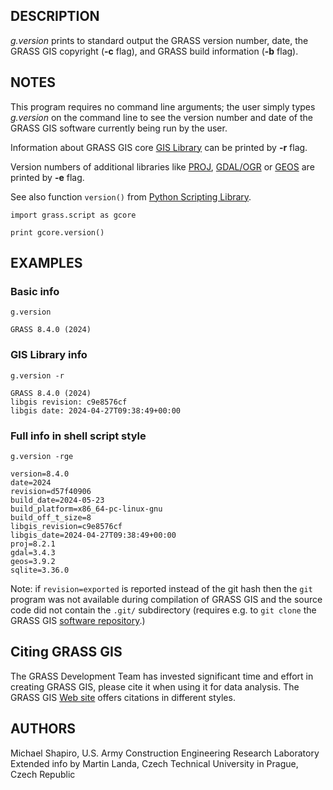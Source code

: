 ## DESCRIPTION

*g.version* prints to standard output the GRASS version number, date,
the GRASS GIS copyright (**-c** flag), and GRASS build information
(**-b** flag).

## NOTES

This program requires no command line arguments; the user simply types
*g.version* on the command line to see the version number and date of
the GRASS GIS software currently being run by the user.

Information about GRASS GIS core [GIS
Library](https://grass.osgeo.org/programming8/gislib.html) can be
printed by **-r** flag.

Version numbers of additional libraries like [PROJ](https://proj.org/),
[GDAL/OGR](http://gdal.org/) or [GEOS](http://trac.osgeo.org/geos) are
printed by **-e** flag.

See also function `version()` from [Python Scripting
Library](https://grasswiki.osgeo.org/wiki/GRASS_Python_Scripting_Library).

```
import grass.script as gcore

print gcore.version()
```

## EXAMPLES

### Basic info

```
g.version

GRASS 8.4.0 (2024)
```

### GIS Library info

```
g.version -r

GRASS 8.4.0 (2024)
libgis revision: c9e8576cf
libgis date: 2024-04-27T09:38:49+00:00
```

### Full info in shell script style

```
g.version -rge

version=8.4.0
date=2024
revision=d57f40906
build_date=2024-05-23
build_platform=x86_64-pc-linux-gnu
build_off_t_size=8
libgis_revision=c9e8576cf
libgis_date=2024-04-27T09:38:49+00:00
proj=8.2.1
gdal=3.4.3
geos=3.9.2
sqlite=3.36.0
```

Note: if `revision=exported` is reported instead of the git hash then
the `git` program was not available during compilation of GRASS GIS and
the source code did not contain the `.git/` subdirectory (requires e.g.
to `git clone` the GRASS GIS [software
repository](https://github.com/OSGeo/grass/).)

## Citing GRASS GIS

The GRASS Development Team has invested significant time and effort in
creating GRASS GIS, please cite it when using it for data analysis. The
GRASS GIS [Web site](https://grass.osgeo.org/about/license/) offers
citations in different styles.

## AUTHORS

Michael Shapiro, U.S. Army Construction Engineering Research Laboratory\
Extended info by Martin Landa, Czech Technical University in Prague,
Czech Republic
